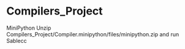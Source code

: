 # Compilers_Project
MiniPython
Unzip Compilers_Project/Compiler.minipython/files/minipython.zip and run Sablecc
